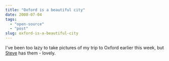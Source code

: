 ```yaml
---
title: "Oxford is a beautiful city"
date: 2008-07-04
tags: 
  - "open-source"
  - "post"
slug: oxford-is-a-beautiful-city
---
```


I've been too lazy to take pictures of my trip to Oxford earlier this week, but [Steve](http://www.1060.org/blogxter/entry?publicid=F49D52EC48C1F5DA7D89BE40E2DEF3AC) has them - lovely.
